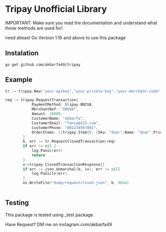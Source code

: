 Tripay Unofficial Library
===============

IMPORTANT: Make sure you read the documentation and understand what these methods are used for!

need atleast Go Version 1.16 and above to use this package
## Instalation
```
go get github.com/akbarfa49/tripay
```

## Example
```GO
tr := tripay.New("your-apikey","your-private-key","your-merchant-code",tripay.Development);

req := tripay.RequestTransaction{
			PaymentMethod: tripay.BNIVA,
			MerchantRef: "INV69",
			Amount: 20000,
			CustomerName: "akbarfa",
			CustomerEmail: "fania@123.com",
			CustomerPhone: "081234567891",
			OrderItems: []tripay.Item{0: {Sku: "duar",Name: "duar",Price: 20000,Quantity: 1}},
		}
		b, err := tr.RequestClosedTransaction(req)
		if err != nil {
			log.Panic(err)
			return
		}
		v:=tripay.ClosedTransactionResponse{}
		if err := json.Unmarshal(b, &v); err != nil{
			log.Panicln(err)
		}
		os.WriteFile("dump/requestclosed.json", b, 0644)
    
```

## Testing

This package is tested using _test package.

Have Request? DM me on instagram.com/akbarfa49
